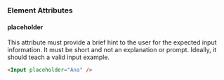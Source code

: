 ### Element Attributes

#### placeholder

This attribute must provide a brief hint to the user for the expected input information. It must be short and not an explanation or prompt. Ideally, it should teach a valid input example.

```html
<Input placeholder="Ana" />
```